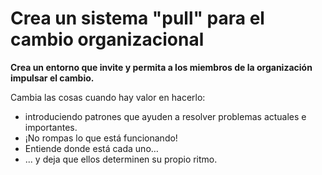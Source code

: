 # Crea un sistema "pull" para el cambio organizacional

<summary>
<strong>Crea un entorno que invite y permita a los miembros de la organización impulsar el cambio.</strong>
</summary>

Cambia las cosas cuando hay valor en hacerlo:

- introduciendo patrones que ayuden a resolver problemas actuales e importantes.
- ¡No rompas lo que está funcionando!
- Entiende donde está cada uno…
- ... y deja que ellos determinen su propio ritmo.